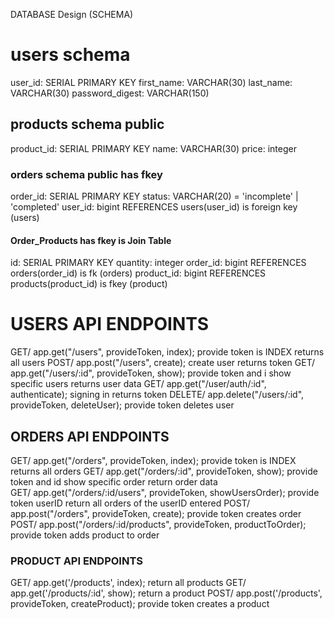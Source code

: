 DATABASE Design (SCHEMA)

# users schema

user_id: SERIAL PRIMARY KEY
first_name: VARCHAR(30)
last_name: VARCHAR(30)
password_digest: VARCHAR(150)

## products schema public

product_id: SERIAL PRIMARY KEY
name: VARCHAR(30)
price: integer

### orders schema public has fkey

order_id: SERIAL PRIMARY KEY
status: VARCHAR(20) = 'incomplete' | 'completed'
user_id: bigint REFERENCES users(user_id) is foreign key (users)

#### Order_Products has fkey is Join Table

id: SERIAL PRIMARY KEY
quantity: integer
order_id: bigint REFERENCES orders(order_id) is fk (orders)
product_id: bigint REFERENCES products(product_id) is fkey (product)

# USERS API ENDPOINTS

GET/ app.get("/users", provideToken, index); provide token is INDEX returns all users
POST/ app.post("/users", create); create user returns token
GET/ app.get("/users/:id", provideToken, show); provide token and i show specific users returns user data
GET/ app.get("/user/auth/:id", authenticate); signing in returns token
DELETE/ app.delete("/users/:id", provideToken, deleteUser); provide token deletes user

## ORDERS API ENDPOINTS

GET/ app.get("/orders", provideToken, index); provide token is INDEX returns all orders
GET/ app.get("/orders/:id", provideToken, show); provide token and id show specific order return order data  
GET/ app.get("/orders/:id/users", provideToken, showUsersOrder); provide token userID return all orders of the userID entered
POST/ app.post("/orders", provideToken, create); provide token creates order
POST/ app.post("/orders/:id/products", provideToken, productToOrder); provide token adds product to order

### PRODUCT API ENDPOINTS

GET/ app.get('/products', index); return all products
GET/ app.get('/products/:id', show); return a product
POST/ app.post('/products', provideToken, createProduct); provide token creates a product
